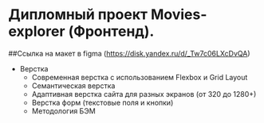 # Дипломный проект Movies-explorer (Фронтенд). 

##Ссылка на макет в figma (https://disk.yandex.ru/d/_Tw7c06LXcDvQA)

* Верстка
  - Cовременная верстка с использованием Flexbox и Grid Layout
  - Семантическая верстка
  - Адаптивная верстка сайта для разных экранов (от 320 до 1280+)
  - Верстка форм (текстовые поля и кнопки)
  - Методология БЭМ
  












